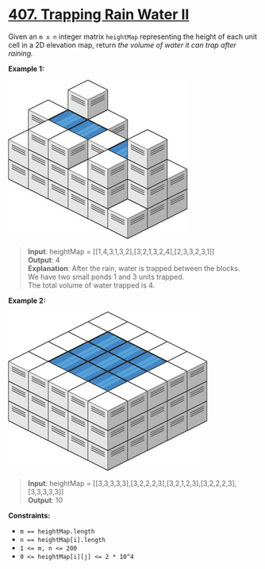 # **[407. Trapping Rain Water II](https://leetcode.com/problems/trapping-rain-water-ii/description/)**

Given an `m x n` integer matrix `heightMap` representing the height of each unit cell in a 2D elevation map, return *the volume of water it can trap after raining.*

**Example 1:**

![alt text](image.png)

> **Input**: heightMap = [[1,4,3,1,3,2],[3,2,1,3,2,4],[2,3,3,2,3,1]]  
> **Output**: 4  
> **Explanation**: After the rain, water is trapped between the blocks.  
> We have two small ponds 1 and 3 units trapped.  
> The total volume of water trapped is 4.  

**Example 2:**

![alt text](image-1.png)

> **Input**: heightMap = [[3,3,3,3,3],[3,2,2,2,3],[3,2,1,2,3],[3,2,2,2,3],[3,3,3,3,3]]  
> **Output**: 10  

**Constraints:**

- `m == heightMap.length`
- `n == heightMap[i].length`
- `1 <= m, n <= 200`
- `0 <= heightMap[i][j] <= 2 * 10^4`